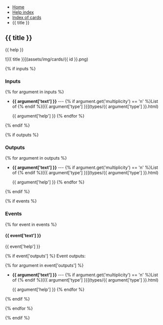 <ul class="breadcrumb">
    <li><a href="">Home</a></li>
    <li><a href="help.html">Help index</a></li>
    <li><a href="cards/">Index of cards</a></li>
    <li>{{ title }}</li>
</ul>

## {{ title }}

{{ help }}

![{{ title }}](assets/img/cards/{{ id }}.png)

{% if inputs %}
### Inputs

{% for argument in inputs %}
* **{{ argument['text'] }}** --- {% if argument.get('multiplicity') == 'n' %}List of {% endif %}[{{ argument['type'] }}](types/{{ argument['type'] }}.html)

  {{ argument['help'] }}
{% endfor %}

{% endif %}

{% if outputs %}
### Outputs

{% for argument in outputs %}
* **{{ argument['text'] }}** --- {% if argument.get('multiplicity') == 'n' %}List of {% endif %}[{{ argument['type'] }}](types/{{ argument['type'] }}.html)

  {{ argument['help'] }}
{% endfor %}

{% endif %}

{% if events %}
### Events

{% for event in events %}
#### {{ event['text'] }}

{{ event['help'] }}

{% if event['outputs'] %}
Event outputs:

{% for argument in event['outputs'] %}
* **{{ argument['text'] }}** --- {% if argument.get('multiplicity') == 'n' %}List of {% endif %}[{{ argument['type'] }}](types/{{ argument['type'] }}.html)

  {{ argument['help'] }}
{% endfor %}

{% endif %}

{% endfor %}

{% endif %}
